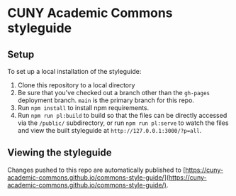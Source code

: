 # CUNY Academic Commons styleguide

## Setup

To set up a local installation of the styleguide:

1. Clone this repository to a local directory
2. Be sure that you've checked out a branch other than the `gh-pages` deployment branch. `main` is the primary branch for this repo.
3. Run `npm install` to install npm requirements.
4. Run `npm run pl:build` to build so that the files can be directly accessed via the `/public/` subdirectory, or run `npm run pl:serve` to watch the files and view the built styleguide at `http://127.0.0.1:3000/?p=all`.

## Viewing the styleguide

Changes pushed to this repo are automatically published to [https://cuny-academic-commons.github.io/commons-style-guide/](https://cuny-academic-commons.github.io/commons-style-guide/).

